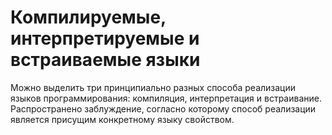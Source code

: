 # Компилируемые, интерпретируемые и встраиваемые языки

Можно выделить три принципиально разных способа реализации языков программирования: компиляция, интерпретация и встраивание. Распространено заблуждение, согласно которому способ реализации является присущим конкретному языку свойством.

